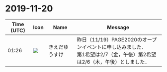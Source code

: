 # 2019-11-20

|Time (UTC)|Icon|Name|Message|
|---|---|---|---|
|01:26|![](https://avatars.slack-edge.com/2019-03-11/571585797168_09840ca518e784c46d3a_72.png)|きえだゆうすけ|昨日（11/19）PAGE2020のオープンイベントに申し込みました．<br>第1希望は2/7（金，午後）第2希望は2/6（木，午後）としました．|
